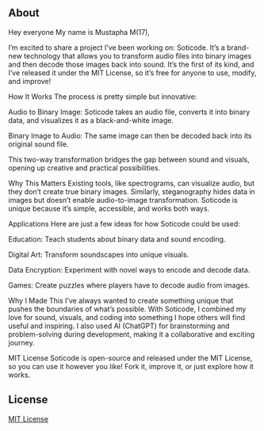 ## About 

Hey everyone My name is Mustapha M(17),

I’m excited to share a project I’ve been working on: Soticode. It’s a brand-new technology that allows you to transform audio files into binary images and then decode those images back into sound. It’s the first of its kind, and I’ve released it under the MIT License, so it’s free for anyone to use, modify, and improve!

How It Works
The process is pretty simple but innovative:

Audio to Binary Image: Soticode takes an audio file, converts it into binary data, and visualizes it as a black-and-white image.

Binary Image to Audio: The same image can then be decoded back into its original sound file.

This two-way transformation bridges the gap between sound and visuals, opening up creative and practical possibilities.

Why This Matters
Existing tools, like spectrograms, can visualize audio, but they don’t create true binary images. Similarly, steganography hides data in images but doesn’t enable audio-to-image transformation. Soticode is unique because it’s simple, accessible, and works both ways.

Applications
Here are just a few ideas for how Soticode could be used:

Education: Teach students about binary data and sound encoding.

Digital Art: Transform soundscapes into unique visuals.

Data Encryption: Experiment with novel ways to encode and decode data.

Games: Create puzzles where players have to decode audio from images.

Why I Made This
I’ve always wanted to create something unique that pushes the boundaries of what’s possible. With Soticode, I combined my love for sound, visuals, and coding into something I hope others will find useful and inspiring. I also used AI (ChatGPT) for brainstorming and problem-solving during development, making it a collaborative and exciting journey.

MIT License
Soticode is open-source and released under the MIT License, so you can use it however you like! Fork it, improve it, or just explore how it works.


## License
[MIT License](LICENSE)
